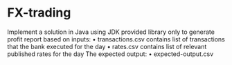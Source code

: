 FX-trading
==========
Implement a solution in Java using JDK provided library only to generate profit report based on inputs:
• transactions.csv contains list of transactions that the bank executed for the day
• rates.csv contains list of relevant published rates for the day 
The expected output:
• expected-output.csv
